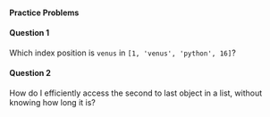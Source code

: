 #### Practice Problems

#### Question 1
Which index position is `venus` in `[1, 'venus', 'python', 16]`? </br>

#### Question 2
How do I efficiently access the second to last object in a list, without knowing how long it is?
